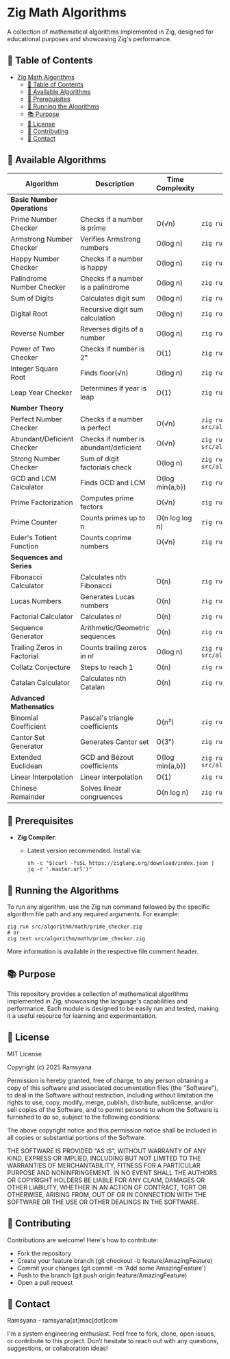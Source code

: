 # Zig Math Algorithms

A collection of mathematical algorithms implemented in Zig, designed for educational purposes and showcasing Zig's performance.

## 🚀 Table of Contents

- [Zig Math Algorithms](#zig-math-algorithms)
  - [🚀 Table of Contents](#-table-of-contents)
  - [🔢 Available Algorithms](#-available-algorithms)
  - [🚀 Prerequisites](#-prerequisites)
  - [🔧 Running the Algorithms](#-running-the-algorithms)
  - [📚 Purpose](#-purpose)
  - [📝 License](#-license)
  - [🤝 Contributing](#-contributing)
  - [📧 Contact](#-contact)

## 🔢 Available Algorithms

| Algorithm | Description | Time Complexity | Command | Difficulty |
|-----------|-------------|-----------------|---------|------------|
| **Basic Number Operations** |
| Prime Number Checker | Checks if a number is prime | O(√n) | `zig run src/algorithm/math/prime_checker.zig` | Easy |
| Armstrong Number Checker | Verifies Armstrong numbers | O(log n) | `zig run src/algorithm/math/is_armstrong.zig` | Easy |
| Happy Number Checker | Checks if a number is happy | O(log n) | `zig run src/algorithm/math/happy_number.zig` | Easy |
| Palindrome Number Checker | Checks if a number is a palindrome | O(log n) | `zig run src/algorithm/math/palindrome_number.zig` | Easy |
| Sum of Digits | Calculates digit sum | O(log n) | `zig run src/algorithm/math/sum_of_digits.zig` | Easy |
| Digital Root | Recursive digit sum calculation | O(log n) | `zig run src/algorithm/math/digital_root.zig` | Easy |
| Reverse Number | Reverses digits of a number | O(log n) | `zig run src/algorithm/math/reverse_number.zig` | Easy |
| Power of Two Checker | Checks if number is 2ⁿ | O(1) | `zig run src/algorithm/math/power_of_two.zig` | Easy |
| Integer Square Root | Finds floor(√n) | O(log n) | `zig run src/algorithm/math/integer_sqrt.zig` | Easy |
| Leap Year Checker | Determines if year is leap | O(1) | `zig run src/algorithm/math/leap_year_checker.zig` | Easy |
| **Number Theory** |
| Perfect Number Checker | Checks if a number is perfect | O(√n) | `zig run src/algorithm/math/perfect_number_checker.zig` | Easy |
| Abundant/Deficient Checker | Checks if number is abundant/deficient | O(√n) | `zig run src/algorithm/math/abundant_deficient_checker.zig` | Easy |
| Strong Number Checker | Sum of digit factorials check | O(log n) | `zig run src/algorithm/math/strong_number_checker.zig` | Easy |
| GCD and LCM Calculator | Finds GCD and LCM | O(log min(a,b)) | `zig run src/algorithm/math/gcd_lcm_calculator.zig` | Medium |
| Prime Factorization | Computes prime factors | O(√n) | `zig run src/algorithm/math/prime_factorization.zig` | Medium |
| Prime Counter | Counts primes up to n | O(n log log n) | `zig run src/algorithm/math/prime_counter.zig` | Medium |
| Euler's Totient Function | Counts coprime numbers | O(√n) | `zig run src/algorithm/math/euler_totient.zig` | Hard |
| **Sequences and Series** |
| Fibonacci Calculator | Calculates nth Fibonacci | O(n) | `zig run src/algorithm/math/fibonacci.zig` | Easy |
| Lucas Numbers | Generates Lucas numbers | O(n) | `zig run src/algorithm/math/lucas_numbers.zig` | Easy |
| Factorial Calculator | Calculates n! | O(n) | `zig run src/algorithm/math/factorial.zig` | Easy |
| Sequence Generator | Arithmetic/Geometric sequences | O(n) | `zig run src/algorithm/math/sequence_generator.zig` | Easy |
| Trailing Zeros in Factorial | Counts trailing zeros in n! | O(log n) | `zig run src/algorithm/math/factorial_trailing_zeroes.zig` | Medium |
| Collatz Conjecture | Steps to reach 1 | O(n) | `zig run src/algorithm/math/collatz_conjecture.zig` | Medium |
| Catalan Calculator | Calculates nth Catalan | O(n) | `zig run src/algorithm/math/catalan.zig` | Hard |
| **Advanced Mathematics** |
| Binomial Coefficient | Pascal's triangle coefficients | O(n²) | `zig run src/algorithm/math/binomial_coefficient.zig` | Medium |
| Cantor Set Generator | Generates Cantor set | O(3ⁿ) | `zig run src/algorithm/math/cantor_set.zig -- 0 1 3` | Hard |
| Extended Euclidean | GCD and Bézout coefficients | O(log min(a,b)) | `zig run src/algorithm/math/euclidean_algorithm_extended.zig` | Hard |
| Linear Interpolation | Linear interpolation | O(1) | `zig run src/algorithm/math/linear_interpolation.zig` | Hard |
| Chinese Remainder | Solves linear congruences | O(n log n) | `zig run src/algorithm/math/chinese_remainder.zig` | Hard |


## 🚀 Prerequisites

- **Zig Compiler**: 
  - Latest version recommended. Install via:

    ```shell
    sh -c "$(curl -fsSL https://ziglang.org/download/index.json | jq -r '.master.url')"
    ```

## 🔧 Running the Algorithms

To run any algorithm, use the Zig run command followed by the specific algorithm file path and any required arguments. For example:

```shell
zig run src/algorithm/math/prime_checker.zig
# or
zig test src/algorithm/math/prime_checker.zig
```

More information is available in the respective file comment header.

## 📚 Purpose

This repository provides a collection of mathematical algorithms implemented in Zig, showcasing the language's capabilities and performance. Each module is designed to be easily run and tested, making it a useful resource for learning and experimentation.

## 📝 License

MIT License

Copyright (c) 2025 Ramsyana

Permission is hereby granted, free of charge, to any person obtaining a copy
of this software and associated documentation files (the "Software"), to deal
in the Software without restriction, including without limitation the rights
to use, copy, modify, merge, publish, distribute, sublicense, and/or sell
copies of the Software, and to permit persons to whom the Software is
furnished to do so, subject to the following conditions:

The above copyright notice and this permission notice shall be included in all
copies or substantial portions of the Software.

THE SOFTWARE IS PROVIDED "AS IS", WITHOUT WARRANTY OF ANY KIND, EXPRESS OR
IMPLIED, INCLUDING BUT NOT LIMITED TO THE WARRANTIES OF MERCHANTABILITY,
FITNESS FOR A PARTICULAR PURPOSE AND NONINFRINGEMENT. IN NO EVENT SHALL THE
AUTHORS OR COPYRIGHT HOLDERS BE LIABLE FOR ANY CLAIM, DAMAGES OR OTHER
LIABILITY, WHETHER IN AN ACTION OF CONTRACT, TORT OR OTHERWISE, ARISING FROM,
OUT OF OR IN CONNECTION WITH THE SOFTWARE OR THE USE OR OTHER DEALINGS IN THE
SOFTWARE.

## 🤝 Contributing
Contributions are welcome! Here's how to contribute:
- Fork the repository
- Create your feature branch (git checkout -b feature/AmazingFeature)
- Commit your changes (git commit -m 'Add some AmazingFeature')
- Push to the branch (git push origin feature/AmazingFeature)
- Open a pull request

## 📧 Contact

Ramsyana - ramsyana[at]mac[dot]com

I'm a system engineering enthusiast. Feel free to fork, clone, open issues, or contribute to this project. Don’t hesitate to reach out with any questions, suggestions, or collaboration ideas!


